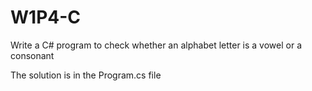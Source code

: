 # W1P4-C

Write a C# program to check whether an alphabet letter is a vowel or a consonant

The solution is in the Program.cs file
